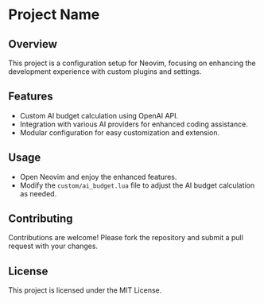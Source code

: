 # Project Name

## Overview

This project is a configuration setup for Neovim, focusing on enhancing the development experience with custom plugins and settings.

## Features

- Custom AI budget calculation using OpenAI API.
- Integration with various AI providers for enhanced coding assistance.
- Modular configuration for easy customization and extension.

## Usage

- Open Neovim and enjoy the enhanced features.
- Modify the `custom/ai_budget.lua` file to adjust the AI budget calculation as needed.

## Contributing

Contributions are welcome! Please fork the repository and submit a pull request with your changes.

## License

This project is licensed under the MIT License.
